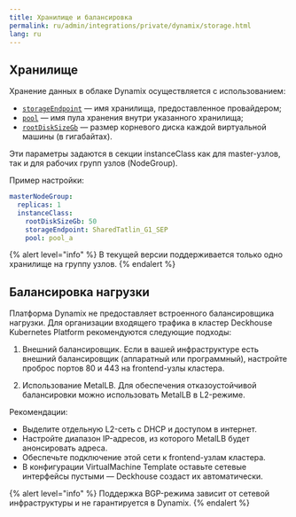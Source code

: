 ```yaml
---
title: Хранилище и балансировка
permalink: ru/admin/integrations/private/dynamix/storage.html
lang: ru
---
```


## Хранилище

Хранение данных в облаке Dynamix осуществляется с использованием:

- [`storageEndpoint`](/modules/cloud-provider-dynamix/cluster_configuration.html#dynamixclusterconfiguration-masternodegroup-instanceclass-storageendpoint) — имя хранилища, предоставленное провайдером;
- [`pool`](/modules/cloud-provider-dynamix/cluster_configuration.html#dynamixclusterconfiguration-masternodegroup-instanceclass-pool) — имя пула хранения внутри указанного хранилища;
- [`rootDiskSizeGb`](/modules/cloud-provider-dynamix/cluster_configuration.html#dynamixclusterconfiguration-masternodegroup-instanceclass-rootdisksizegb) — размер корневого диска каждой виртуальной машины (в гигабайтах).

Эти параметры задаются в секции instanceClass как для master-узлов, так и для рабочих групп узлов (NodeGroup).

Пример настройки:

```yaml
masterNodeGroup:
  replicas: 1
  instanceClass:
    rootDiskSizeGb: 50
    storageEndpoint: SharedTatlin_G1_SEP
    pool: pool_a
```

{% alert level="info" %}
В текущей версии поддерживается только одно хранилище на группу узлов.
{% endalert %}

## Балансировка нагрузки

Платформа Dynamix не предоставляет встроенного балансировщика нагрузки. Для организации входящего трафика в кластер Deckhouse Kubernetes Platform рекомендуются следующие подходы:

1. Внешний балансировщик. Если в вашей инфраструктуре есть внешний балансировщик (аппаратный или программный), настройте проброс портов 80 и 443 на frontend-узлы кластера.

1. Использование MetalLB. Для обеспечения отказоустойчивой балансировки можно использовать MetalLB в L2-режиме.

Рекомендации:

- Выделите отдельную L2-сеть с DHCP и доступом в интернет.
- Настройте диапазон IP-адресов, из которого MetalLB будет анонсировать адреса.
- Обеспечьте подключение этой сети к frontend-узлам кластера.
- В конфигурации VirtualMachine Template оставьте сетевые интерфейсы пустыми — Deckhouse создаст их автоматически.

{% alert level="info" %}
Поддержка BGP-режима зависит от сетевой инфраструктуры и не гарантируется в Dynamix.
{% endalert %}

